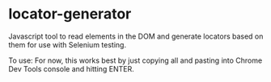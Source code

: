 # locator-generator
Javascript tool to read elements in the DOM and generate locators based on them for use with Selenium testing.

To use: For now, this works best by just copying all and pasting into Chrome Dev Tools console and hitting ENTER.
